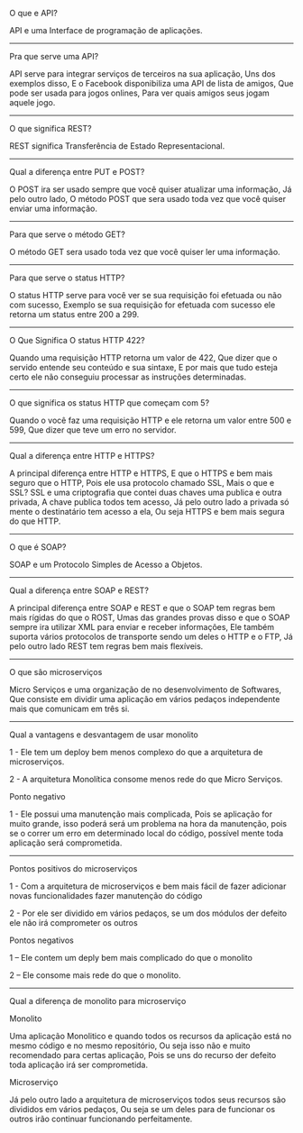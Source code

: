 O que e API?

API e uma Interface de programação de aplicações.

--------------------------------------------------------------------------------------------------------------------

Pra que serve uma API?

API serve para integrar serviços de terceiros na sua aplicação, Uns dos exemplos disso, E o Facebook disponibiliza uma API de lista de amigos, Que pode ser usada para jogos onlines, Para  ver quais amigos seus jogam aquele jogo. 

--------------------------------------------------------------------------------------------------------------------

O que significa REST? 

REST significa Transferência de Estado Representacional.

--------------------------------------------------------------------------------------------------------------------

Qual a diferença entre PUT e POST?
  
O POST ira ser usado sempre que você quiser atualizar uma informação, Já pelo outro lado, O  método POST que sera usado toda vez que você quiser enviar uma informação.

--------------------------------------------------------------------------------------------------------------------

Para que serve o método GET?

O método GET sera usado toda vez que você quiser ler uma informação.

--------------------------------------------------------------------------------------------------------------------

Para que serve o status HTTP?

O status HTTP serve para você ver se sua requisição foi efetuada ou não com sucesso, Exemplo se sua requisição for efetuada com sucesso ele retorna um status entre 200 a 299.

--------------------------------------------------------------------------------------------------------------------

O Que Significa O status HTTP 422?

Quando uma requisição HTTP retorna um valor de 422, Que dizer que o servido entende seu conteúdo e sua sintaxe, E por mais que tudo esteja certo ele não conseguiu processar as instruções determinadas.

--------------------------------------------------------------------------------------------------------------------

O que significa os status HTTP que começam com 5?

Quando o você faz uma requisição HTTP e ele retorna um valor entre 500 e 599, Que dizer que teve um erro no servidor.

--------------------------------------------------------------------------------------------------------------------

Qual a diferença entre HTTP e HTTPS?

A principal diferença entre HTTP e HTTPS, E que o HTTPS e bem mais seguro que o HTTP, Pois ele usa protocolo chamado SSL, Mais o que e SSL? SSL e uma criptografia que contei duas chaves uma publica e outra privada, A chave publica todos tem acesso, Já pelo outro lado a privada só mente o destinatário tem acesso a ela, Ou seja HTTPS e bem mais segura do que HTTP.

--------------------------------------------------------------------------------------------------------------------

O que é SOAP?

SOAP e um Protocolo Simples de Acesso a Objetos.

--------------------------------------------------------------------------------------------------------------------

Qual a diferença entre SOAP e REST?

A principal diferença entre SOAP e REST e que o SOAP tem regras bem mais rígidas do que o ROST, Umas das grandes provas disso e que o SOAP sempre ira utilizar XML para enviar e receber informações, Ele também suporta vários protocolos de transporte sendo um deles o HTTP e o FTP, Já pelo outro lado REST tem regras bem mais flexíveis.

--------------------------------------------------------------------------------------------------------------------
O que são microserviços

Micro Serviços e uma organização de no desenvolvimento de Softwares, Que consiste em dividir uma aplicação em vários pedaços independente mais que comunicam em três si.

---------------------------------------------------------------------------------------------------------------------

Qual a vantagens e desvantagem de usar monolito

1 - Ele tem um deploy bem menos complexo do que a arquitetura de microserviços.

2 - A arquitetura Monolítica consome menos rede do que Micro Serviços.

Ponto negativo 

1 - Ele possui uma manutenção mais complicada, Pois se aplicação for muito grande, isso poderá será um problema na hora da manutenção, pois se o correr um erro em determinado local do código, possível mente toda aplicação será comprometida.

------------------------------------------------------------------------------------------------------------------------

Pontos positivos do microserviços

1 - Com a arquitetura de microserviços e bem mais fácil de fazer adicionar novas funcionalidades fazer manutenção do código

2 - Por ele ser dividido em vários pedaços, se um dos módulos der defeito ele não irá comprometer os outros

Pontos negativos

1 – Ele contem um deply bem mais complicado do que o monolito

2 – Ele consome mais rede do que o monolito.

------------------------------------------------------------------------------------------------------------------------

Qual a diferença de monolito para microserviço 

Monolito

Uma aplicação Monolitico e quando todos os recursos da aplicação está no mesmo código e no mesmo repositório, Ou seja isso não e muito recomendado para certas aplicação, Pois se uns do recurso der defeito toda aplicação irá ser comprometida. 

Microserviço 

Já pelo outro lado a arquitetura de microserviços todos seus recursos são divididos em vários pedaços, Ou seja se um deles para de funcionar os outros irão continuar funcionando perfeitamente.
